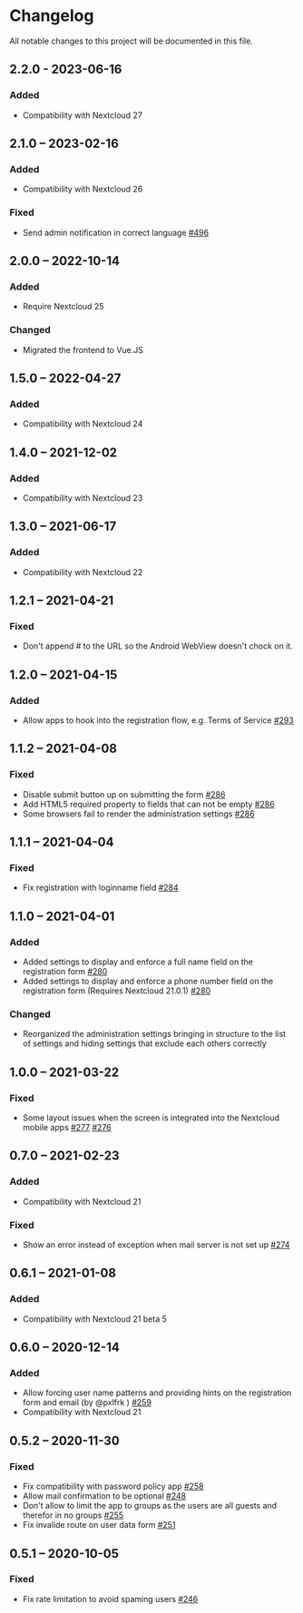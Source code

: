 # Changelog
All notable changes to this project will be documented in this file.

## 2.2.0 - 2023-06-16
### Added
- Compatibility with Nextcloud 27

## 2.1.0 – 2023-02-16
### Added
- Compatibility with Nextcloud 26

### Fixed
- Send admin notification in correct language
  [#496](https://github.com/nextcloud/registration/pull/496)

## 2.0.0 – 2022-10-14
### Added
- Require Nextcloud 25

### Changed
- Migrated the frontend to Vue.JS

## 1.5.0 – 2022-04-27
### Added
- Compatibility with Nextcloud 24

## 1.4.0 – 2021-12-02
### Added
- Compatibility with Nextcloud 23

## 1.3.0 – 2021-06-17
### Added
- Compatibility with Nextcloud 22

## 1.2.1 – 2021-04-21
### Fixed
- Don't append # to the URL so the Android WebView doesn't chock on it.

## 1.2.0 – 2021-04-15
### Added
- Allow apps to hook into the registration flow, e.g. Terms of Service
  [#293](https://github.com/nextcloud/registration/pull/293)

## 1.1.2 – 2021-04-08
### Fixed
- Disable submit button up on submitting the form
  [#286](https://github.com/nextcloud/registration/pull/286)
- Add HTML5 required property to fields that can not be empty
  [#286](https://github.com/nextcloud/registration/pull/286)
- Some browsers fail to render the administration settings
  [#286](https://github.com/nextcloud/registration/pull/286)

## 1.1.1 – 2021-04-04
### Fixed
- Fix registration with loginname field
  [#284](https://github.com/nextcloud/registration/pull/284)

## 1.1.0 – 2021-04-01
### Added
- Added settings to display and enforce a full name field on the registration form
  [#280](https://github.com/nextcloud/registration/pull/280)
- Added settings to display and enforce a phone number field on the registration form (Requires Nextcloud 21.0.1)
  [#280](https://github.com/nextcloud/registration/pull/280)
  
### Changed
- Reorganized the administration settings bringing in structure to the list of settings and hiding settings that exclude each others correctly

## 1.0.0 – 2021-03-22
### Fixed
- Some layout issues when the screen is integrated into the Nextcloud mobile apps
  [#277](https://github.com/nextcloud/registration/pull/277)
  [#276](https://github.com/nextcloud/registration/pull/276)

## 0.7.0 – 2021-02-23
### Added
 - Compatibility with Nextcloud 21

### Fixed
- Show an error instead of exception when mail server is not set up
  [#274](https://github.com/nextcloud/registration/pull/274)

## 0.6.1 – 2021-01-08
### Added
 - Compatibility with Nextcloud 21 beta 5

## 0.6.0 – 2020-12-14
### Added
 - Allow forcing user name patterns and providing hints on the registration form and email (by @pxlfrk )
    [#259](https://github.com/nextcloud/registration/pull/259)
 - Compatibility with Nextcloud 21

## 0.5.2 – 2020-11-30
### Fixed
 - Fix compatibility with password policy app
    [#258](https://github.com/nextcloud/registration/pull/258)
 - Allow mail confirmation to be optional
    [#248](https://github.com/nextcloud/registration/pull/248)
 - Don't allow to limit the app to groups as the users are all guests and therefor in no groups
    [#255](https://github.com/nextcloud/registration/pull/255)
 - Fix invalide route on user data form
    [#251](https://github.com/nextcloud/registration/pull/251)

## 0.5.1 – 2020-10-05
### Fixed
 - Fix rate limitation to avoid spaming users
    [#246](https://github.com/nextcloud/registration/pull/246)
